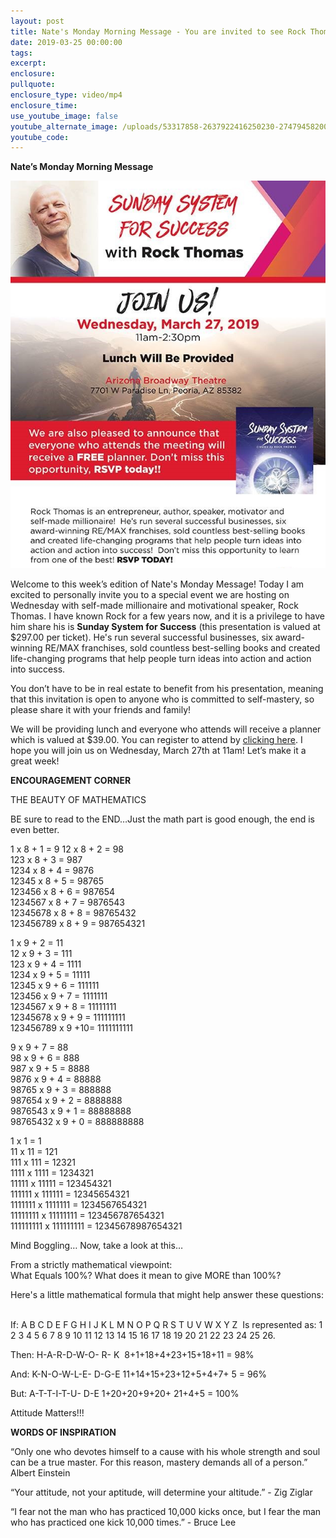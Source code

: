 ```yaml
---
layout: post
title: Nate's Monday Morning Message - You are invited to see Rock Thomas!
date: 2019-03-25 00:00:00
tags:
excerpt:
enclosure:
pullquote:
enclosure_type: video/mp4
enclosure_time:
use_youtube_image: false
youtube_alternate_image: /uploads/53317858-2637922416250230-2747945820014772224-n.jpg
youtube_code:
---
```


**Nate’s Monday Morning Message**

![](/uploads/53317858-2637922416250230-2747945820014772224-n-1.jpg)

Welcome to this week’s edition of Nate's Monday Message! Today I am excited to personally invite you to a special event we are hosting on Wednesday with self-made millionaire and motivational speaker, Rock Thomas. I have known Rock for a few years now, and it is a privilege to have him share his is **Sunday System for Success** (this presentation is valued at $297.00 per ticket). He's run several successful businesses, six award-winning RE/MAX franchises, sold countless best-selling books and created life-changing programs that help people turn ideas into action and action into success.&nbsp;

You don’t have to be in real estate to benefit from his presentation, meaning that this invitation is open to anyone who is committed to self-mastery, so please share it with your friends and family!

We will be providing lunch and everyone who attends will receive a planner which is valued at $39.00. You can register to attend by [clicking here](https://www.eventbrite.com/e/rock-thomas-sunday-system-for-success-tickets-58398329977). I hope you will join us on Wednesday, March 27th at 11am! Let’s make it a great week!

**ENCOURAGEMENT CORNER**

THE BEAUTY OF MATHEMATICS

BE sure to read to the END…Just the math part is good enough, the end is even better.&nbsp;

1 x 8 + 1 = 9 12 x 8 + 2 = 98&nbsp;<br>123 x 8 + 3 = 987&nbsp;<br>1234 x 8 + 4 = 9876&nbsp;<br>12345 x 8 + 5 = 98765&nbsp;<br>123456 x 8 + 6 = 987654&nbsp;<br>1234567 x 8 + 7 = 9876543&nbsp;<br>12345678 x 8 + 8 = 98765432&nbsp;<br>123456789 x 8 + 9 = 987654321 &nbsp;

1 x 9 + 2 = 11&nbsp;<br>12 x 9 + 3 = 111&nbsp;<br>123 x 9 + 4 = 1111&nbsp;<br>1234 x 9 + 5 = 11111&nbsp;<br>12345 x 9 + 6 = 111111&nbsp;<br>123456 x 9 + 7 = 1111111&nbsp;<br>1234567 x 9 + 8 = 11111111&nbsp;<br>12345678 x 9 + 9 = 111111111&nbsp;<br>123456789 x 9 +10= 1111111111 &nbsp;

9 x 9 + 7 = 88&nbsp;<br>98 x 9 + 6 = 888&nbsp;<br>987 x 9 + 5 = 8888&nbsp;<br>9876 x 9 + 4 = 88888&nbsp;<br>98765 x 9 + 3 = 888888&nbsp;<br>987654 x 9 + 2 = 8888888&nbsp;<br>9876543 x 9 + 1 = 88888888&nbsp;<br>98765432 x 9 + 0 = 888888888 &nbsp;

1 x 1 = 1&nbsp;<br>11 x 11 = 121&nbsp;<br>111 x 111 = 12321&nbsp;<br>1111 x 1111 = 1234321&nbsp;<br>11111 x 11111 = 123454321&nbsp;<br>111111 x 111111 = 12345654321&nbsp;<br>1111111 x 1111111 = 1234567654321&nbsp;<br>11111111 x 11111111 = 123456787654321&nbsp;<br>111111111 x 111111111 = 12345678987654321 &nbsp;

Mind Boggling… Now, take a look at this…&nbsp;

From a strictly mathematical viewpoint:&nbsp;<br>What Equals 100%? What does it mean to give MORE than 100%? &nbsp;

Here's a little mathematical formula that might help answer these questions: &nbsp;

If: A B C D E F G H I J K L M N O P Q R S T U V W X Y Z &nbsp;Is represented as: 1 2 3 4 5 6 7 8 9 10 11 12 13 14 15 16 17 18 19 20 21 22 23 24 25 26. &nbsp;

Then: H-A-R-D-W-O- R- K &nbsp;8+1+18+4+23+15+18+11 = 98%&nbsp;

And: K-N-O-W-L-E- D-G-E 11+14+15+23+12+5+4+7+ 5 = 96%&nbsp;

But: A-T-T-I-T-U- D-E 1+20+20+9+20+ 21+4+5 = 100%&nbsp;

Attitude Matters!!!&nbsp;

**WORDS OF INSPIRATION**

“Only one who devotes himself to a cause with his whole strength and soul can be a true master. For this reason, mastery demands all of a person.” Albert Einstein

“Your attitude, not your aptitude, will determine your altitude.” - Zig Ziglar

“I fear not the man who has practiced 10,000 kicks once, but I fear the man who has practiced one kick 10,000 times.” - Bruce Lee